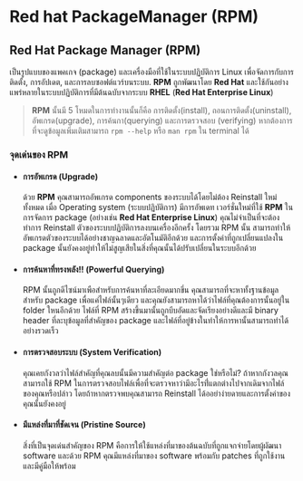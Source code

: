 # Red hat PackageManager **(RPM)**
## **Red Hat Package Manager** (**RPM**) 
เป็นรูปแบบของแพคเกจ (package) 
และเครื่องมือที่ใช้ในระบบปฏิบัติการ Linux เพื่อจัดการกับการติดตั้ง, การอัปเดต, และการลบซอฟต์แวร์บนระบบ. 
**RPM** ถูกพัฒนาโดย **Red Hat** และใช้กันอย่างแพร่หลายในระบบปฏิบัติการที่มีต้นฉบับจากระบบ 
**RHEL** (**Red Hat Enterprise Linux**)

> **RPM** นั้นมี 5 โหมดในการทำงานนั้นก็คือ การติดตั้ง(install), ถอนการติดตั้ง(uninstall), อัพเกรด(upgrade), การค้นกา(querying) และการตรวจสอบ
(verifying) หากต้องการที่จะดูข้อมูลเพิ่มเติมสามารถ `rpm --help` หรือ `man rpm` ใน terminal ได้

### จุดเด่นของ RPM
* #### การอัพเกรด (Upgrade)
    ด้วย **RPM** คุณสามารถอัพเกรด components ของระบบได้โดยไม่ต้อง
    Reinstall ใหม่ทั้งหมด เมื่อ Operating system (ระบบปฏิบัติการ) มีการอัพเดท
    เวอร์ชั่นใหม่ที่ใช้ **RPM** ในการจัดการ package 
    (อย่างเช่น **Red Hat Enterprise Linux**) 
    คุณไม่จำเป็นที่จะต้องทำการ Reinstall ตัวของระบบปฏิบัติการลงบนเครื่องอีกครั้ง โดยรวม
    RPM นั้น สามารถทำให้อัพเกรดตัวของระบบได้อย่างชาญฉลาดและอัตโนมัติอีกด้วย
    และการตั้งค่าที่ถูกเปลี่ยนแปลงใน package นั้นยังคงอยู่ทำให้ไม่สูญเสียในสิ่งที่คุณนั้นได้ปรับเปลี่ยนในระบบอีกด้วย
* #### การค้นหาที่ทรงพลัง!! (Powerful Querying)
    RPM นั้นถูกดีไซน์มาเพือสำหรับการค้นหาที่ละเอียดมากขึ่น คุณสามารถที่จะหาทั้งฐานข้อมูล
    สำหรับ package เพื่อแค่ไฟล์นั้นๆเดียว และคุณยังสามารถหาได้ว่าไฟล์ที่คุณต้องการนั้นอยู่ใน
    folder ใหนอีกด้วย ไฟล์ที่ RPM สร้างขึ้นมานั้นถูกบีบอัดและจัดเรียงอย่างดีและมี binary header
    ที่ละบุข้อมูลที่สำคัญของ package และไฟล์ที่อยู่ข้างในทำให้การหานั้นสามารถทำได้อย่างรวดเร็ว

* ####  การตรวจสอบระบบ (System Verification)
    คุณเคยกังวลว่าไฟล์สำคัญที่คุณลบนั้นมีความสำคัญต่อ package ใช่หรือไม่? ถ้าหากกังวลคุณสามารถใช้ 
    RPM ในการตรวจสอบไฟล์เพื่อที่จะตรวจหาว่ามีอะไรที่่แตกต่างไปจากเดิมจากไฟล์ของคุณหรือปล่าว
    โดยถ้าหากตรวจพบคุณสามารถ Reinstall ได้ออย่าง่ายดายและการตั้งค่าของคุณนั้นยังคงอยู่
* #### มีแหล่งที่มาที่ชัดเจน (Pristine Source)
    สิ่งที่เป็นจุดเด่นสำคัญของ RPM คือการให้ใช้แหล่งที่มาของต้นฉบับที่ถูกแจกจ่ายโดยผู้ผัฒนา software และด้วย RPM
    คุณมีแหล่งที่มาของ software พร้อมกับ patches ที่ถูกใช้งานและมีคู่มือให้พร้อม